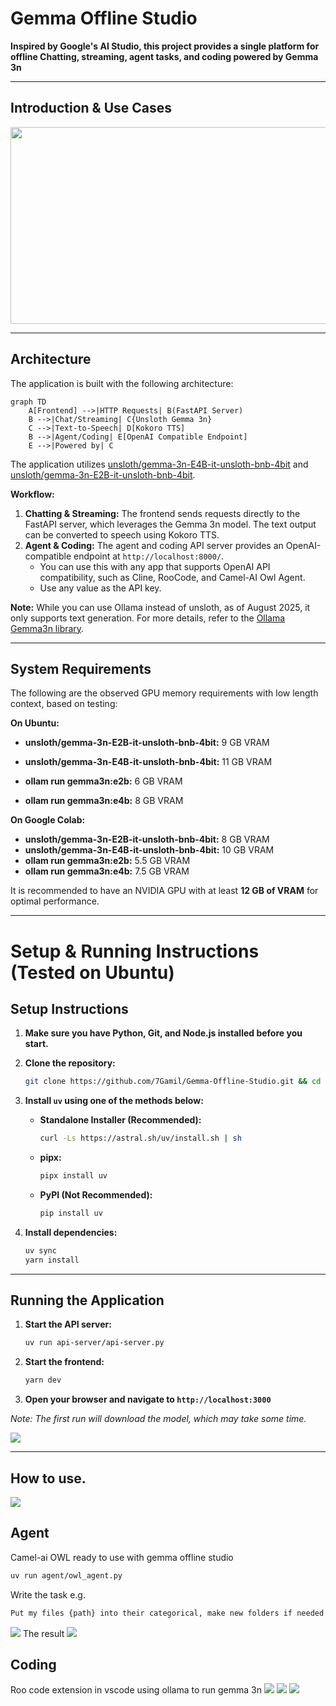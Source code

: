 # Gemma Offline Studio

**Inspired by Google's AI Studio, this project provides a single platform for offline Chatting, streaming, agent tasks, and coding powered by Gemma 3n**

---

## Introduction & Use Cases

<!-- [![](http://markdown-videos-api.jorgenkh.no/youtube/s9lmQqs0jXY)](https://youtu.be/s9lmQqs0jXY) -->

<a href="https://youtu.be/s9lmQqs0jXY" target="_blank">
  <img src="http://markdown-videos-api.jorgenkh.no/youtube/s9lmQqs0jXY" width="560" height="315">
</a>

---

## Architecture

The application is built with the following architecture:

```mermaid
graph TD
    A[Frontend] -->|HTTP Requests| B(FastAPI Server)
    B -->|Chat/Streaming| C{Unsloth Gemma 3n}
    C -->|Text-to-Speech| D[Kokoro TTS]
    B -->|Agent/Coding| E[OpenAI Compatible Endpoint]
    E -->|Powered by| C
```

The application utilizes [unsloth/gemma-3n-E4B-it-unsloth-bnb-4bit](https://huggingface.co/unsloth/gemma-3n-E4B-it-unsloth-bnb-4bit) and [unsloth/gemma-3n-E2B-it-unsloth-bnb-4bit](https://huggingface.co/unsloth/gemma-3n-E2B-it-unsloth-bnb-4bit).

**Workflow:**

1.  **Chatting & Streaming:** The frontend sends requests directly to the FastAPI server, which leverages the Gemma 3n model. The text output can be converted to speech using Kokoro TTS.
2.  **Agent & Coding:** The agent and coding API server provides an OpenAI-compatible endpoint at `http://localhost:8000/`.
    * You can use this with any app that supports OpenAI API compatibility, such as Cline, RooCode, and Camel-AI Owl Agent.
    * Use any value as the API key.


**Note:** While you can use Ollama instead of unsloth, as of August 2025, it only supports text generation. For more details, refer to the [Ollama Gemma3n library](https://ollama.com/library/gemma3n).

---

## System Requirements

The following are the observed GPU memory requirements with low length context, based on testing:

**On Ubuntu:**

*   **unsloth/gemma-3n-E2B-it-unsloth-bnb-4bit:** 9 GB VRAM
*   **unsloth/gemma-3n-E4B-it-unsloth-bnb-4bit:** 11 GB VRAM

*   **ollam run gemma3n:e2b:** 6 GB VRAM
*   **ollam run gemma3n:e4b:** 8 GB VRAM

**On Google Colab:**

*   **unsloth/gemma-3n-E2B-it-unsloth-bnb-4bit:** 8 GB VRAM
*   **unsloth/gemma-3n-E4B-it-unsloth-bnb-4bit:** 10 GB VRAM
*   **ollam run gemma3n:e2b:** 5.5 GB VRAM
*   **ollam run gemma3n:e4b:** 7.5 GB VRAM

It is recommended to have an NVIDIA GPU with at least **12 GB of VRAM** for optimal performance.

---

# Setup & Running Instructions (Tested on Ubuntu)

## Setup Instructions

1.  **Make sure you have Python, Git, and Node.js installed before you start.**

2.  **Clone the repository:**
    ```bash
    git clone https://github.com/7Gamil/Gemma-Offline-Studio.git && cd Gemma-Offline-Studio
    ```


3.  **Install `uv` using one of the methods below:**
    *   **Standalone Installer (Recommended):**
        ```bash
        curl -Ls https://astral.sh/uv/install.sh | sh
        ```
    *   **pipx:**
        ```bash
        pipx install uv
        ```
    *   **PyPI (Not Recommended):**
        ```bash
        pip install uv
        ```

4.  **Install dependencies:**
    ```bash
    uv sync
    yarn install
    ```

---

## Running the Application

1.  **Start the API server:**
    ```bash
    uv run api-server/api-server.py
    ```

2.  **Start the frontend:**
    ```bash
    yarn dev
    ```

3.  **Open your browser and navigate to `http://localhost:3000`**

*Note: The first run will download the model, which may take some time.*

![](resources/how-to-run.jpg)

---

## How to use.

![](resources/how-to-use.jpg)

## Agent
Camel-ai OWL ready to use with gemma offline studio
```bash
uv run agent/owl_agent.py
```
Write the task
e.g.
```bash
Put my files {path} into their categorical, make new folders if needed using terminal or python
```
![](resources/agent_1.jpg)
The result
![](resources/agent_2.jpg)

## Coding
Roo code extension in vscode using ollama to run gemma 3n
![](resources/coding_1.jpg)
![](resources/coding_2.jpg)
![](resources/coding_3.jpg)